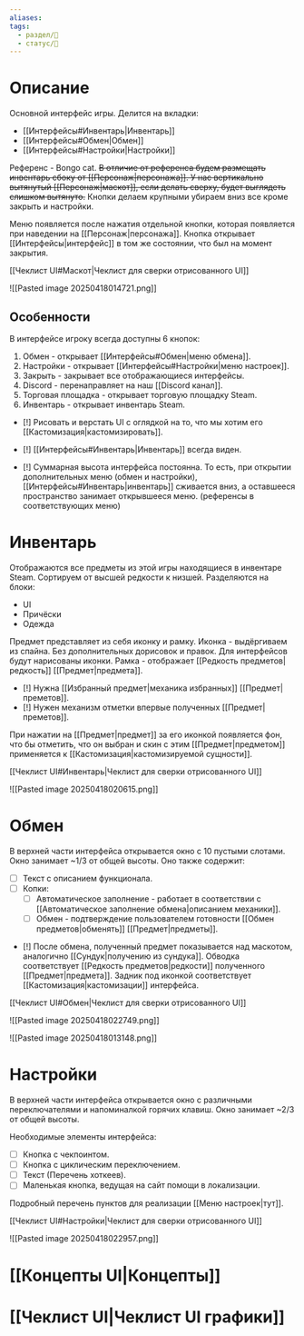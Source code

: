 ```yaml
---
aliases: 
tags:
  - раздел/💅
  - статус/🌿
---
```

# Описание
Основной интерфейс игры.
Делится на вкладки:
 - [[Интерфейсы#Инвентарь|Инвентарь]]
 - [[Интерфейсы#Обмен|Обмен]]
 - [[Интерфейсы#Настройки|Настройки]]

Референс - Bongo cat.
~~В отличие от референса будем размещать инвентарь сбоку от [[Персонаж|персонажа]]. У нас вертикально вытянутый [[Персонаж|маскот]], если делать сверху, будет выглядеть слишком вытянуто.~~
Кнопки делаем крупными убираем вниз все кроме закрыть и настройки.

Меню появляется после нажатия отдельной кнопки, которая появляется при наведении на [[Персонаж|персонажа]]. Кнопка открывает [[Интерфейсы|интерфейс]] в том же состоянии, что был на момент закрытия.

[[Чеклист UI#Маскот|Чеклист для сверки отрисованного UI]]

![[Pasted image 20250418014721.png]]

## Особенности

В интерфейсе игроку всегда доступны 6 кнопок:
1. Обмен - открывает [[Интерфейсы#Обмен|меню обмена]].
2. Настройки - открывает [[Интерфейсы#Настройки|меню настроек]].
3. Закрыть - закрывает все отображающиеся интерфейсы.
4. Discord - перенаправляет на наш [[Discord канал]].
5. Торговая площадка - открывает торговую площадку Steam.
6. Инвентарь - открывает инвентарь Steam.

- [!] Рисовать и верстать UI с оглядкой на то, что мы хотим его [[Кастомизация|кастомизировать]].

- [!] [[Интерфейсы#Инвентарь|Инвентарь]] всегда виден.
- [!] Суммарная высота интерфейса постоянна. То есть, при открытии дополнительных меню (обмен и настройки), [[Интерфейсы#Инвентарь|инвентарь]] сживается вниз, а оставшееся пространство занимает открывшееся меню. (референсы в соответствующих меню)

# Инвентарь
Отображаются все предметы из этой игры находящиеся в инвентаре Steam. Сортируем от высшей редкости к низшей.
Разделяются на блоки:
- UI
- Причёски
- Одежда

Предмет представляет из себя иконку и рамку.
Иконка - выдёргиваем из спайна. Без дополнительных дорисовок и правок. Для интерфейсов будут нарисованы иконки.
Рамка - отображает [[Редкость предметов|редкость]] [[Предмет|предмета]].

- [!] Нужна [[Избранный предмет|механика избранных]] [[Предмет|преметов]].
- [!] Нужен механизм отметки впервые полученных [[Предмет|преметов]].

При нажатии на [[Предмет|предмет]] за его иконкой появляется фон, что бы отметить, что он выбран и скин с этим [[Предмет|предметом]] применяется к [[Кастомизация|кастомизируемой сущности]].

[[Чеклист UI#Инвентарь|Чеклист для сверки отрисованного UI]]

![[Pasted image 20250418020615.png]]

# Обмен
В верхней части интерфейса открывается окно с 10 пустыми слотами. Окно занимает ~1/3 от общей высоты.
Оно также содержит:
- [ ] Текст с описанием функционала.
- [ ] Копки:
	- [ ] Автоматическое заполнение - работает в соответствии с [[Автоматическое заполнение обмена|описанием механики]].
	- [ ] Обмен - подтверждение пользователем готовности [[Обмен предметов|обменять]] [[Предмет|предметы]].

- [!] После обмена, полученный предмет показывается над маскотом, аналогично [[Сундук|получению из сундука]]. Обводка соответствует [[Редкость предметов|редкости]] полученного [[Предмет|предмета]]. Задник под иконкой соответствует [[Кастомизация|кастомизации]] интерфейса.

[[Чеклист UI#Обмен|Чеклист для сверки отрисованного UI]]

![[Pasted image 20250418022749.png]]

![[Pasted image 20250418013148.png]]

# Настройки

В верхней части интерфейса открывается окно с различными переключателями и напоминалкой горячих клавиш. Окно занимает ~2/3 от общей высоты.

Необходимые элементы интерфейса:
- [ ] Кнопка с чекпоинтом.
- [ ] Кнопка с циклическим переключением.
- [ ] Текст (Перечень хоткеев).
- [ ] Маленькая кнопка, ведущая на сайт помощи в локализации.

Подробный перечень пунктов для реализации [[Меню настроек|тут]].

[[Чеклист UI#Настройки|Чеклист для сверки отрисованного UI]]

![[Pasted image 20250418022957.png]]

# [[Концепты UI|Концепты]]

# [[Чеклист UI|Чеклист UI графики]]